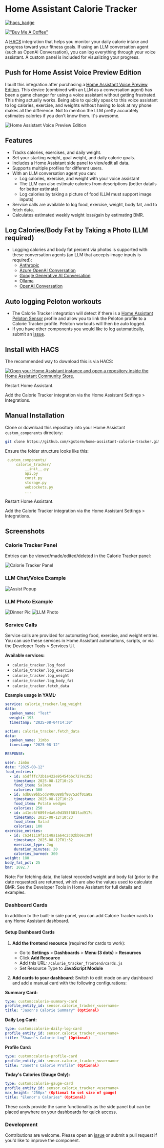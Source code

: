 # Home Assistant Calorie Tracker

[![hacs_badge](https://img.shields.io/badge/HACS-Custom-orange.svg?style=flat-square&logo=homeassistantcommunitystore)](https://hacs.xyz/)

[!["Buy Me A Coffee"](https://www.buymeacoffee.com/assets/img/custom_images/orange_img.png)](https://www.buymeacoffee.com/t8hdahudm6)

A [HACS](https://www.hacs.xyz/) integration that helps you monitor your daily calorie intake and progress toward your fitness goals. If using an LLM conversation agent (such as OpenAI Conversation), you can log everything through your voice assistant. A custom panel is included for visualizing your progress.

## Push for Home Assist Voice Preview Edition

I built this integration after purchasing a [Home Assistant Voice Preview Edition](https://www.home-assistant.io/voice-pe/). This device (combined with an LLM as a conversation agent) has been a game changer for using a voice assistant without getting frustrated. This thing actually works. Being able to quickly speak to this voice assistant to log calories, exercise, and weights without having to look at my phone makes all the difference. Not to mention the LLM pretty accurately estimates calories if you don't know them. It's awesome.

![Home Assistant Voice Preview Edition](screenshots/vpe-packaging.png)

## Features

- Tracks calories, exercises, and daily weight.
- Set your starting weight, goal weight, and daily calorie goals.
- Includes a Home Assistant side panel to view/edit all data.
- Supports multiple profiles for different users.
- With an LLM conversation agent you can:
    - Log calories, exercise, and weight with your voice assistant
    - The LLM can also estimate calories from descriptions (better datails for better estimate)
    - Log calories by taking a picture of food (LLM must support image inputs)
- Service calls are available to log food, exercise, weight, body fat, and to fetch data.
- Calculates estimated weekly weight loss/gain by estimating BMR.

## Log Calories/Body Fat by Taking a Photo (LLM required)

- Logging calories and body fat percent via photos is supported with these conversation agents (an LLM that accepts image inputs is required):
    - [Anthropic](https://www.home-assistant.io/integrations/anthropic)
    - [Azure OpenAI Conversation](https://github.com/joselcaguilar/azure-openai-ha)
    - [Google Generative AI Conversation](https://www.home-assistant.io/integrations/google_generative_ai_conversation)
    - [Ollama](https://www.home-assistant.io/integrations/ollama)
    - [OpenAI Conversation](https://www.home-assistant.io/integrations/openai_conversation)

## Auto logging Peloton workouts

- The Calorie Tracker integration will detect if there is a [Home Assistant Peloton Sensor](https://github.com/edwork/homeassistant-peloton-sensor) profile and allow you to link the Peloton profile to a Calorie Tracker profile. Peloton workouts will then be auto logged.
- If you have other components you would like to log automatically, submit an [issue](https://github.com/kgstorm/home-assistant-calorie-tracker/issues).

## Install with HACS

The recommended way to download this is via HACS:

[![Open your Home Assistant instance and open a repository inside the Home Assistant Community Store.](https://my.home-assistant.io/badges/hacs_repository.svg)](https://my.home-assistant.io/redirect/hacs_repository/?category=custom_respository&owner=kgstorm&repository=home-assistant-calorie-tracker)

Restart Home Assistant.

Add the Calorie Tracker integration via the Home Assistant Settings > Integrations.

## Manual Installation

Clone or download this repository into your Home Assistant `custom_components` directory:
   ```bash
   git clone https://github.com/kgstorm/home-assistant-calorie-tracker.git
   ```

Ensure the folder structure looks like this:
   ```yaml
    custom_components/
        calorie_tracker/
            __init__.py
            api.py
            const.py
            storage.py
            websockets.py
            ...
   ```
Restart Home Assistant.

Add the Calorie Tracker integration via the Home Assistant Settings > Integrations.

## Screenshots

### Calorie Tracker Panel
Entries can be viewed/made/edited/deleted in the Calorie Tracker panel:

![Calorie Tracker Panel](screenshots/CalorieTrackerPanel2.png)


### LLM Chat/Voice Example

![Assist Popup](screenshots/CalorieTrackerLLMexample2.jpg)

### LLM Photo Example

![Dinner Pic](screenshots/dinner.jpg)
![LLM Photo](screenshots/CalorieTrackerPhotoLogging1.jpg)

### Service Calls

Service calls are provided for automating food, exercise, and weight entries.
You can use these services in Home Assistant automations, scripts, or via the Developer Tools > Services UI.

**Available services:**
- `calorie_tracker.log_food`
- `calorie_tracker.log_exercise`
- `calorie_tracker.log_weight`
- `calorie_tracker.log_body_fat`
- `calorie_tracker.fetch_data`

**Example usage in YAML:**
```yaml
service: calorie_tracker.log_weight
data:
  spoken_name: "Test"
  weight: 195
  timestamp: "2025-08-04T14:30"
```
```yaml
action: calorie_tracker.fetch_data
data:
  spoken_name: Jimbo
  timestamp: "2025-08-12"

RESPONSE:

user: Jimbo
date: "2025-08-12"
food_entries:
  - id: a5dfffc72b1e422e95454bbc727ec353
    timestamp: 2025-08-12T10:23
    food_item: Salmon
    calories: 300
  - id: adb689bb5cd8406088bf80752df01a02
    timestamp: 2025-08-12T10:23
    food_item: Potato wedges
    calories: 250
  - id: a41ec6f689fe4a6a9d355f601fad917c
    timestamp: 2025-08-12T10:23
    food_item: Salad
    calories: 100
exercise_entries:
  - id: c6241119f1c148a1a64c2c02bb0ec39f
    timestamp: 2025-08-12T01:32
    exercise_type: Jog
    duration_minutes: 30
    calories_burned: 300
weight: 180
body_fat_pct: 25
bmr: 1692.7
```
Note: For fetching data, the latest recorded weight and body fat (prior to the date requested) are returned, which are also the values used to calculate BMR.
See the Developer Tools in Home Assistant for full details and examples.


### Dashboard Cards

In addition to the built-in side panel, you can add Calorie Tracker cards to any Home Assistant dashboard.

#### Setup Dashboard Cards

1. **Add the frontend resource** (required for cards to work):
   - Go to **Settings** > **Dashboards** > **Menu (3 dots)** > **Resources**
   - Click **Add Resource**
   - Add this URL: `/calorie_tracker_frontend/cards.js`
   - Set Resource Type to **JavaScript Module**

2. **Add cards to your dashboard**:
   Switch to edit mode on any dashboard and add a manual card with the following configurations:

**Summary Card:**
```yaml
type: custom:calorie-summary-card
profile_entity_id: sensor.calorie_tracker_<username>
title: "Jason's Calorie Summary" (Optional)
```

**Daily Log Card:**
```yaml
type: custom:calorie-daily-log-card
profile_entity_id: sensor.calorie_tracker_<username>
title: "Shawn's Calorie Log" (Optional)
```

**Profile Card:**
```yaml
type: custom:calorie-profile-card
profile_entity_id: sensor.calorie_tracker_<username>
title: "Janet's Calorie Profile" (Optional)
```

**Today's Calories (Gauge Only):**
```yaml
type: custom:calorie-gauge-card
profile_entity_id: sensor.calorie_tracker_<username>
max_height: "250px" (Optional to set size of gauge)
title: "Elenor's Calories" (Optional)
```

These cards provide the same functionality as the side panel but can be placed anywhere on your dashboards for quick access.


### Development
Contributions are welcome. Please open an [issue](https://github.com/kgstorm/home-assistant-calorie-tracker/issues) or submit a pull request if you'd like to improve the component.

